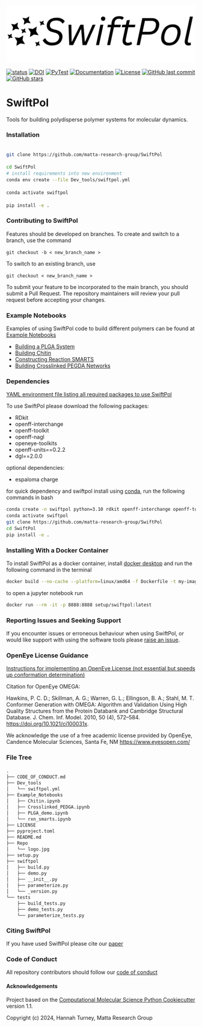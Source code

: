 ![title](Repo/logo.jpg)

[![status](https://joss.theoj.org/papers/8ddec851cf6ac8c0ae55ed4024b75b79/status.svg)](https://joss.theoj.org/papers/8ddec851cf6ac8c0ae55ed4024b75b79)
[![DOI](https://zenodo.org/badge/DOI/10.5281/zenodo.15111991.svg)](https://doi.org/10.5281/zenodo.15111991)
[![PyTest](https://github.com/matta-research-group/SwiftPol/actions/workflows/SwiftPol_tests.yml/badge.svg)](https://github.com/matta-research-group/SwiftPol/actions/workflows/SwiftPol_tests.yml)
[![Documentation](https://img.shields.io/badge/Documentation-Online-brightgreen)](https://matta-research-group.github.io/SwiftPol)
[![License](https://img.shields.io/badge/license-BSD--3--Clause-blue.svg)](https://github.com/yourusername/yourrepository/blob/main/LICENSE)
[![GitHub last commit](https://img.shields.io/github/last-commit/matta-research-group/SwiftPol)](https://github.com/matta-research-group/SwiftPol/commits/main)
[![GitHub stars](https://img.shields.io/github/stars/matta-research-group/SwiftPol)](https://github.com/matta-research-group/SwiftPol/stargazers)



# SwiftPol
Tools for building polydisperse polymer systems for molecular dynamics.

### Installation

```bash

git clone https://github.com/matta-research-group/SwiftPol

cd SwiftPol
# install requirements into new environment
conda env create --file Dev_tools/swiftpol.yml

conda activate swiftpol

pip install -e .

```

### Contributing to SwiftPol

Features should be developed on branches. To create and switch to a branch, use the command

`git checkout -b < new_branch_name >`

To switch to an existing branch, use

`git checkout < new_branch_name >`

To submit your feature to be incorporated to the main branch, you should submit a Pull Request. The repository maintainers will review your pull request before accepting your changes.

### Example Notebooks
Examples of using SwiftPol code to build different polymers can be found at [Example Notebooks](Example_Notebooks/)
-  [Building a PLGA System](Example_Notebooks/PLGA_demo.ipynb)
-  [Building Chitin](Example_Notebooks/Chitin.ipynb)
-  [Constructing Reaction SMARTS](Example_Notebooks/rxn_smarts.ipynb)
-  [Building Crosslinked PEGDA Networks](Example_Notebooks/Crosslinking_demo.ipynb)

### Dependencies
[YAML environment file listing all required packages to use SwiftPol](https://github.com/matta-research-group/SwiftPol/blob/main/Dev_tools/swiftpol.yml)

To use SwiftPol please download the following packages:
- RDkit
- openff-interchange
- openff-toolkit
- openff-nagl
- openeye-toolkits
- openff-units==0.2.2
- dgl==2.0.0

optional dependencies:
- espaloma charge


for quick dependency and swiftpol install using [conda](https://docs.conda.io/projects/conda/en/latest/user-guide/install/index.html), run the following commands in bash
```bash
conda create -n swiftpol python=3.10 rdkit openff-interchange openff-toolkit openff-nagl dgl=2.0.0 openeye-toolkits nglview openff-units=0.2.2 -c conda-forge -c dglteam -c openeye
conda activate swiftpol
git clone https://github.com/matta-research-group/SwiftPol
cd SwiftPol
pip install -e .
```

### Installing With a Docker Container

To install SwiftPol as a docker container, install [docker desktop](https://docs.docker.com/desktop/) and run the following command in the terminal

```bash
docker build --no-cache --platform=linux/amd64 -f Dockerfile -t my-image -t setup/swiftpol:latest .
```

to open a jupyter notebook run

```bash
docker run --rm -it -p 8888:8888 setup/swiftpol:latest
```

### Reporting Issues and Seeking Support

If you encounter issues or erroneous behaviour when using SwiftPol, or would like support with using the software tools please [raise an issue](https://github.com/matta-research-group/SwiftPol/issues).



### OpenEye License Guidance
[Instructions for implementing an OpenEye License (not essential but speeds up conformation determination)](https://docs.eyesopen.com/toolkits/python/quickstart-python/license.html)

Citation for OpenEye OMEGA:

Hawkins, P. C. D.; Skillman, A. G.; Warren, G. L.; Ellingson, B. A.; Stahl, M. T. Conformer Generation with OMEGA: Algorithm and Validation Using High Quality Structures from the Protein Databank and Cambridge Structural Database. J. Chem. Inf. Model. 2010, 50 (4), 572–584. https://doi.org/10.1021/ci100031x.

We acknowledge the use of a free academic license provided by OpenEye, Candence Molecular Sciences, Santa Fe, NM https://www.eyesopen.com/


### File Tree
```
.
├── CODE_OF_CONDUCT.md
├── Dev_tools
│   └── swiftpol.yml
├── Example_Notebooks
│   ├── Chitin.ipynb
│   ├── Crosslinked_PEDGA.ipynb
│   ├── PLGA_demo.ipynb
│   └── rxn_smarts.ipynb
├── LICENSE
├── pyproject.toml
├── README.md
├── Repo
│   └── logo.jpg
├── setup.py
├── swiftpol
│   ├── build.py
│   ├── demo.py
│   ├── __init__.py
│   ├── parameterize.py
│   └── _version.py
└── tests
    ├── build_tests.py
    ├── demo_tests.py
    └── parameterize_tests.py
```

### Citing SwiftPol
If you have used SwiftPol please cite our [paper](https://joss.theoj.org/papers/10.21105/joss.08053)

### Code of Conduct
All repository contributors should follow our [code of conduct](CODE_OF_CONDUCT.md)

#### Acknowledgements
Project based on the 
[Computational Molecular Science Python Cookiecutter](https://github.com/molssi/cookiecutter-cms) version 1.1.

Copyright (c) 2024, Hannah Turney, Matta Research Group


